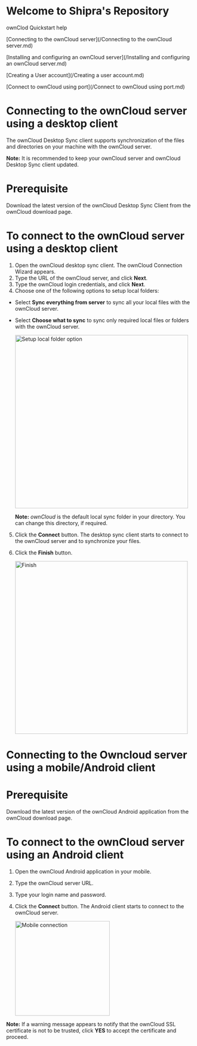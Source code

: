 # Welcome to Shipra's Repository
ownClod Quickstart help

[Connecting to the ownCloud server](/Connecting to the ownCloud server.md)

[Installing and configuring an ownCloud server](/Installing and configuring an ownCloud server.md)

[Creating a User account](/Creating a user account.md)

[Connect to ownCloud using port](/Connect to ownCloud using port.md)

# Connecting to the ownCloud server using a desktop client
The ownCloud Desktop Sync client supports synchronization of the files and directories on your machine with the ownCloud server.

**Note:** It is recommended to keep your ownCloud server and ownCloud Desktop Sync client updated.

# Prerequisite
Download the latest version of the ownCloud Desktop Sync Client from the ownCloud download page. 
# To connect to the ownCloud server using a desktop client
1. Open the ownCloud desktop sync client. The ownCloud Connection Wizard appears.
2. Type the URL of the ownCloud server, and click **Next**.
3. Type the ownCloud login credentials, and click **Next**.
4. Choose one of the following options to setup local folders:
  * Select **Sync everything from server** to sync all your local files with the ownCloud server.
  * Select **Choose what to sync** to sync only required local files or folders with the ownCloud server.

    <img width="463" alt="Setup local folder option" src="https://user-images.githubusercontent.com/89831069/131791636-54d20489-e437-4b11-a00e-e644ed0955a1.PNG">

    **Note:** _ownCloud_ is the default local sync folder in your directory. You can change this directory, if required.

5. Click the **Connect** button. The desktop sync client starts to connect to the ownCloud server and to synchronize your files.
6. Click the **Finish** button.
  
   <img width="462" alt="Finish" src="https://user-images.githubusercontent.com/89831069/131792274-588214d3-0ee5-48ac-b1fe-3be484dfdbca.PNG">

# Connecting to the Owncloud server using a mobile/Android client
# Prerequisite
Download the latest version of the ownCloud Android application from the ownCloud download page. 
# To connect to the ownCloud server using an Android client
1. Open the ownCloud Android application in your mobile.
2. Type the ownCloud server URL. 
3. Type your login name and password.
4. Click the **Connect** button. The Android client starts to connect to the ownCloud server.

   <img width="253" alt="Mobile connection" src="https://user-images.githubusercontent.com/89831069/131796511-6051033e-4703-4e29-8a84-424d5bd37749.PNG">

**Note:** If a warning message appears to notify that the ownCloud SSL certificate is not to be trusted, click **YES** to accept the certificate and proceed.
